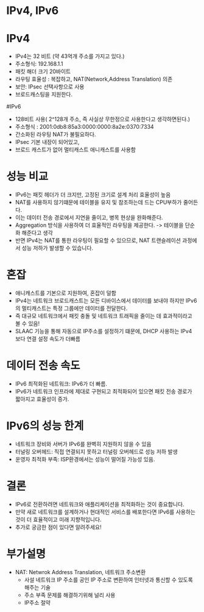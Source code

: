 # IPv4, IPv6

# IPv4
- IPv4는 32 비트 (약 43억개 주소를 가지고 있다.)
- 주소형식: 192.168.1.1
- 패킷 해더 크기 20바이트 
- 라우팅 효율성 : 복잡하고, NAT(Network,Address Translation) 의존
- 보안: IPsec 선택사항으로 사용 
- 브로드캐스팅을 지원한다.

#IPv6
- 128비트 사용( 2^128개 주소, 즉 사실상 무한정으로 사용한다고 생각하면된다.)
- 주소형식 : 	2001:0db8:85a3:0000:0000:8a2e:0370:7334
- 간소화된 라우팅 NAT가 불필요하다.
- IPsec 기본 내장이 되어있고, 
- 브로드 캐스트가 없어 멀티캐스트 애니캐스트를 사용함 

# 성능 비교
- IPv6는 패킷 헤더가 더 크지만, 고정된 크기로 설계 처리 효율성이 높음
- NAT를 사용하지 않기떄문에 테이블을 유지 및 참조하는데 드는 CPU부하가 줄어든다.
- 이는 데이터 전송 경로에서 지연을 줄이고, 병목 현상을 완화해준다. 
- Aggregation 방식을 사용하여 더 효율적인 라우팅을 제공한다. -> 테이블을 단순화 해준다고 생각
- 반면 IPv4는 NAT를 통한 라우팅이 필요할 수 있으므로, NAT 트랜슬레이션 과정에서 성능 저하가 발생할 수 있습니다.


# 혼잡 
- 애니캐스트를 기본으로 지원하여, 혼잡이 덜함 
- IPv4는 네트워크 브로드캐스트는 모든 디바이스에서 데이터를 보내야 하지만 IPv6의 멀티캐스트는 특정 그룹에만 데이터를 전달한다.
- 즉 대규모 네트워크에서 패킷 충돌 및 네트워크 트래픽을 줄이는 데 효과적이라고 볼 수 있음!
- SLAAC 기능을 통해 자동으로 IP주소를 설정하기 떄문에, DHCP 사용하는 IPv4 보다 연결 설정 속도가 더빠름 

# 데이터 전송 속도 
- IPv6 최적화된 네트워크: IPv6가 더 빠름. 
- IPv6가 네트워크 인프라에 제대로 구현되고 최적화되어 있으면 패킷 전송 경로가 짧아지고 효율성이 증가.


# IPv6의 성능 한계 
- 네트워크 장비와 서버가 IPv6를 완벽히 지원하지 않을 수 있음  
- 터널링 오버헤드: 직접 연결되지 못하고 터널링 오버헤드로 성능 저하 발생
- 운영자 최적화 부족: ISP환경에서는 성능이 떨어질 가능성 있음.


# 결론 
- IPv6로 전환하려면 네트워크와 애플리케이션을 최적화하는 것이 중요합니다. 
- 만약 새로 네트워크를 설계하거나 현대적인 서비스를 배포한다면 IPv6를 사용하는 것이 더 효율적이고 미래 지향적입니다. 
- 추가로 궁금한 점이 있다면 알려주세요!


# 부가설명 
- NAT: Netwrok Address Translation, 네트워크 주소변환 
  - 사설 네트워크 IP 주소를 공인 IP 주소로 변환하여 인터넷과 통신할 수 있도록 해주는 기술 
  - 주소 부족 문제를 해결하기위해 널리 사용
  - IP주소 절약 
